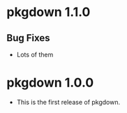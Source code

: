 # pkgdown 1.1.0

## Bug Fixes

* Lots of them

# pkgdown 1.0.0

* This is the first release of pkgdown.
